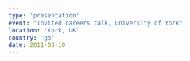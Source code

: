 ```yaml
---
type: 'presentation'
event: "Invited careers talk, University of York"
location: 'York, UK'
country: 'gb'
date: 2011-03-10
---
```

